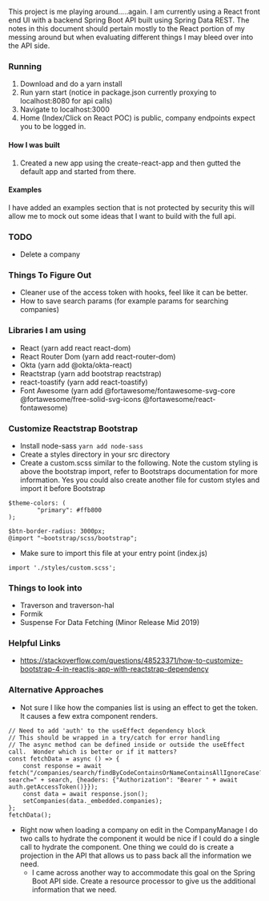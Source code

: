 This project is me playing around.....again.  I am currently using a React front end UI with a backend Spring Boot API
built using Spring Data REST.  The notes in this document should pertain mostly to the React portion of my messing around
but when evaluating different things I may bleed over into the API side.

### Running

1. Download and do a yarn install
1. Run yarn start (notice in package.json currently proxying to localhost:8080 for api calls)
1. Navigate to localhost:3000
1. Home (Index/Click on React POC) is public, company endpoints expect you to be logged in.

#### How I was built

1. Created a new app using the create-react-app and then gutted the default app and started from there.

#### Examples
I have added an examples section that is not protected by security this will allow me to mock out some ideas that I want
to build with the full api.

### TODO

* Delete a company

### Things To Figure Out

* Cleaner use of the access token with hooks, feel like it can be better.
* How to save search params (for example params for searching companies)

###  Libraries I am using

* React (yarn add react react-dom)
* React Router Dom (yarn add react-router-dom)
* Okta (yarn add @okta/okta-react)
* Reactstrap (yarn add bootstrap reactstrap)
* react-toastify (yarn add react-toastify)
* Font Awesome (yarn add @fortawesome/fontawesome-svg-core @fortawesome/free-solid-svg-icons @fortawesome/react-fontawesome)

### Customize Reactstrap Bootstrap

* Install node-sass ```yarn add node-sass```
* Create a styles directory in your src directory
* Create a custom.scss similar to the following.  Note the custom styling is above the bootstrap import, refer to Bootstraps
documentation for more information.  Yes you could also create another file for custom styles and import it before Bootstrap
```
$theme-colors: (
        "primary": #ffb800
);

$btn-border-radius: 3000px;
@import "~bootstrap/scss/bootstrap";
```
* Make sure to import this file at your entry point (index.js)
```
import './styles/custom.scss';
```
  
### Things to look into 

* Traverson and traverson-hal
* Formik
* Suspense For Data Fetching (Minor Release Mid 2019)
  
### Helpful Links

* https://stackoverflow.com/questions/48523371/how-to-customize-bootstrap-4-in-reactjs-app-with-reactstrap-dependency

### Alternative Approaches

* Not sure I like how the companies list is using an effect to get the token.  It causes a few extra component renders.

```
// Need to add 'auth' to the useEffect dependency block
// This should be wrapped in a try/catch for error handling
// The async method can be defined inside or outside the useEffect call.  Wonder which is better or if it matters?
const fetchData = async () => {
    const response = await fetch("/companies/search/findByCodeContainsOrNameContainsAllIgnoreCase?search=" + search, {headers: {"Authorization": "Bearer " + await auth.getAccessToken()}});
    const data = await response.json();
    setCompanies(data._embedded.companies);
};
fetchData();
```

* Right now when loading a company on edit in the CompanyManage I do two calls to hydrate the component it would be nice
if I could do a single call to hydrate the component.  One thing we could do is create a projection in the API that allows
us to pass back all the information we need.
    * I came across another way to accommodate this goal on the Spring Boot API side.  Create a resource processor to give us
    the additional information that we need.
